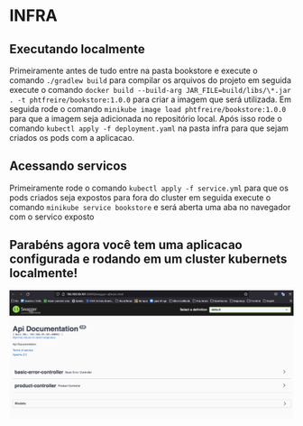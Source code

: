 # INFRA
## Executando localmente
Primeiramente antes de tudo entre na pasta bookstore e execute o comando `./gradlew build` para compilar os arquivos do projeto em seguida execute o comando `docker build --build-arg JAR_FILE=build/libs/\*.jar . -t phtfreire/bookstore:1.0.0` para criar a imagem que será utilizada.
Em seguida rode o comando `minikube image load phtfreire/bookstore:1.0.0` para que a imagem seja adicionada no repositório local.
Após isso rode o comando `kubectl apply -f deployment.yaml` na pasta infra para que sejam criados os pods com a aplicacao.

## Acessando servicos
Primeiramente rode o comando `kubectl apply -f service.yml` para que os pods criados seja expostos para fora do cluster
em seguida execute o comando `minikube service bookstore` e será aberta uma aba no navegador com o servico exposto

## Parabéns agora você tem uma aplicacao configurada e rodando em um cluster kubernets localmente!  
![Imagem](./print.png)